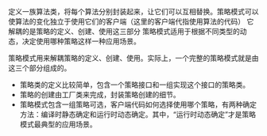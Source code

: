  定义一族算法类，将每个算法分别封装起来，让它们可以互相替换。策略模式可以使算法的变化独立于使用它们的客户端（这里的客户端代指使用算法的代码）
 它解耦的是策略的定义、创建、使用这三部分
 策略模式适用于根据不同类型的动态，决定使用哪种策略这样一种应用场景。
 
 
  策略模式用来解耦策略的定义、创建、使用。实际上，一个完整的策略模式就是由这三个部分组成的。
-  策略类的定义比较简单，包含一个策略接口和一组实现这个接口的策略类。
-  策略的创建由工厂类来完成，封装策略创建的细节。
-  策略模式包含一组策略可选，客户端代码如何选择使用哪个策略，有两种确定方法：编译时静态确定和运行时动态确定。其中，“运行时动态确定”才是策略模式最典型的应用场景。